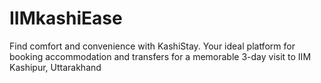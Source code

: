 # IIMkashiEase
Find comfort and convenience with KashiStay. Your ideal platform for booking accommodation and transfers for a memorable 3-day visit to IIM Kashipur, Uttarakhand
